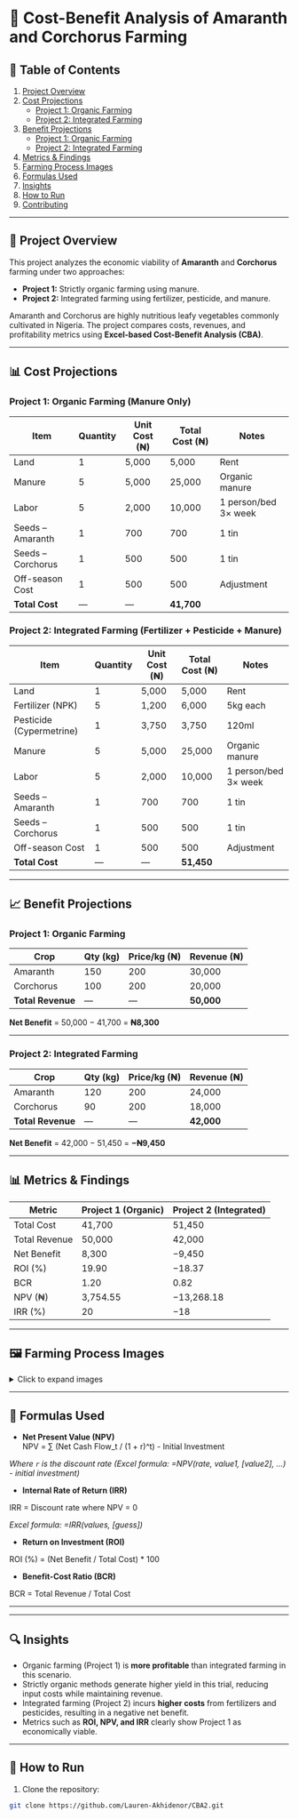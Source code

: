 # 🌱 Cost-Benefit Analysis of Amaranth and Corchorus Farming

## 📑 Table of Contents
1. [Project Overview](#-project-overview)
2. [Cost Projections](#-cost-projections)
   - [Project 1: Organic Farming](#project-1-organic-farming)
   - [Project 2: Integrated Farming](#project-2-integrated-farming)
3. [Benefit Projections](#-benefit-projections)
   - [Project 1: Organic Farming](#project-1-organic-farming-1)
   - [Project 2: Integrated Farming](#project-2-integrated-farming-1)
4. [Metrics & Findings](#-metrics--findings)
5. [Farming Process Images](#-farming-process-images)
6. [Formulas Used](#-formulas-used)
7. [Insights](#-insights)
8. [How to Run](#-how-to-run)
9. [Contributing](#-contributing)

---

## 📘 Project Overview
This project analyzes the economic viability of **Amaranth** and **Corchorus** farming under two approaches:

- **Project 1:** Strictly organic farming using manure.  
- **Project 2:** Integrated farming using fertilizer, pesticide, and manure.  

Amaranth and Corchorus are highly nutritious leafy vegetables commonly cultivated in Nigeria. The project compares costs, revenues, and profitability metrics using **Excel-based Cost-Benefit Analysis (CBA)**.

---

## 📊 Cost Projections

### Project 1: Organic Farming (Manure Only)

| Item                   | Quantity | Unit Cost (₦) | Total Cost (₦) | Notes                     |
|------------------------|----------|---------------|----------------|---------------------------|
| Land                   | 1        | 5,000         | 5,000          | Rent                      |
| Manure                 | 5        | 5,000         | 25,000         | Organic manure            |
| Labor                  | 5        | 2,000         | 10,000         | 1 person/bed 3× week      |
| Seeds – Amaranth       | 1        | 700           | 700            | 1 tin                     |
| Seeds – Corchorus      | 1        | 500           | 500            | 1 tin                     |
| Off-season Cost        | 1        | 500           | 500            | Adjustment                |
| **Total Cost**         | —        | —             | **41,700**     |                           |

### Project 2: Integrated Farming (Fertilizer + Pesticide + Manure)

| Item                   | Quantity | Unit Cost (₦) | Total Cost (₦) | Notes                     |
|------------------------|----------|---------------|----------------|---------------------------|
| Land                   | 1        | 5,000         | 5,000          | Rent                      |
| Fertilizer (NPK)       | 5        | 1,200         | 6,000          | 5kg each                  |
| Pesticide (Cypermetrine)| 1       | 3,750         | 3,750          | 120ml                     |
| Manure                 | 5        | 5,000         | 25,000         | Organic manure            |
| Labor                  | 5        | 2,000         | 10,000         | 1 person/bed 3× week      |
| Seeds – Amaranth       | 1        | 700           | 700            | 1 tin                     |
| Seeds – Corchorus      | 1        | 500           | 500            | 1 tin                     |
| Off-season Cost        | 1        | 500           | 500            | Adjustment                |
| **Total Cost**         | —        | —             | **51,450**     |                           |

---

## 📈 Benefit Projections

### Project 1: Organic Farming

| Crop         | Qty (kg) | Price/kg (₦) | Revenue (₦) |
|--------------|----------|---------------|-------------|
| Amaranth     | 150      | 200           | 30,000      |
| Corchorus    | 100      | 200           | 20,000      |
| **Total Revenue** | —    | —             | **50,000**  |

**Net Benefit** = 50,000 − 41,700 = **₦8,300**

---

### Project 2: Integrated Farming

| Crop         | Qty (kg) | Price/kg (₦) | Revenue (₦) |
|--------------|----------|---------------|-------------|
| Amaranth     | 120      | 200           | 24,000      |
| Corchorus    | 90       | 200           | 18,000      |
| **Total Revenue** | —    | —             | **42,000**  |

**Net Benefit** = 42,000 − 51,450 = **−₦9,450**

---

## 📊 Metrics & Findings

| Metric       | Project 1 (Organic) | Project 2 (Integrated) |
|-------------|-------------------|------------------------|
| Total Cost  | 41,700            | 51,450                 |
| Total Revenue | 50,000          | 42,000                 |
| Net Benefit | 8,300             | −9,450                 |
| ROI (%)     | 19.90             | −18.37                 |
| BCR         | 1.20              | 0.82                   |
| NPV (₦)     | 3,754.55          | −13,268.18             |
| IRR (%)     | 20                | −18                     |

---

## 🖼️ Farming Process Images

<details>
<summary>Click to expand images</summary>
<img src="IMG_5142.jpg" width="600">
<img src="IMG_5152.jpg" width="600">
</details>

---

## 🧮 Formulas Used
- **Net Present Value (NPV)**  
NPV = ∑ (Net Cash Flow_t / (1 + r)^t) - Initial Investment

*Where `r` is the discount rate (Excel formula: =NPV(rate, value1, [value2], …) - initial investment)*

- **Internal Rate of Return (IRR)**  


IRR = Discount rate where NPV = 0

*Excel formula: =IRR(values, [guess])*  

- **Return on Investment (ROI)**  


ROI (%) = (Net Benefit / Total Cost) * 100


- **Benefit-Cost Ratio (BCR)**  


BCR = Total Revenue / Total Cost


---


---

## 🔍 Insights
- Organic farming (Project 1) is **more profitable** than integrated farming in this scenario.  
- Strictly organic methods generate higher yield in this trial, reducing input costs while maintaining revenue.  
- Integrated farming (Project 2) incurs **higher costs** from fertilizers and pesticides, resulting in a negative net benefit.  
- Metrics such as **ROI, NPV, and IRR** clearly show Project 1 as economically viable.

---

## 🚀 How to Run
1. Clone the repository:
```bash
git clone https://github.com/Lauren-Akhidenor/CBA2.git


